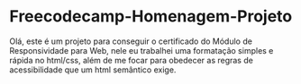 # Freecodecamp-Homenagem-Projeto

Olá, este é um projeto para conseguir o certificado do Módulo de Responsividade para Web, nele eu trabalhei uma formatação simples e rápida no html/css, além de me focar para obedecer as regras de acessibilidade que um html semântico exige.
